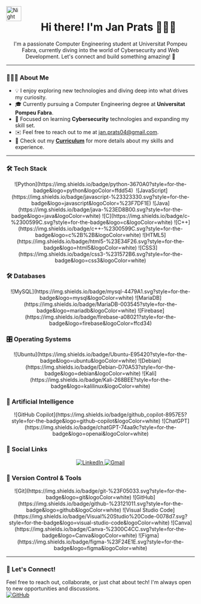 <img alt="Night Coding" src="./assets/Hand%20Wave.gif" width='40' align="left"/>
<h1 align="center">Hi there! I'm Jan Prats 👨🏻‍💻</h1>
<p align="center">
  I'm a passionate Computer Engineering student at Universitat Pompeu Fabra, currently diving into the world of Cybersecurity and Web Development.  
  Let's connect and build something amazing! 🚀
</p>

---

### 👨🏻‍💻 About Me
- 💡 I enjoy exploring new technologies and diving deep into what drives my curiosity.
- 🎓 Currently pursuing a Computer Engineering degree at **Universitat Pompeu Fabra**.
- 🌱 Focused on learning **Cybersecurity** technologies and expanding my skill set.
- ✉️ Feel free to reach out to me at [jan.prats04@gmail.com](mailto:jan.prats04@gmail.com).
- 📄 Check out my [**Curriculum**](#) for more details about my skills and experience.

---

### 🛠 Tech Stack
<p align="center">
  ![Python](https://img.shields.io/badge/python-3670A0?style=for-the-badge&logo=python&logoColor=ffdd54)&nbsp;
  ![JavaScript](https://img.shields.io/badge/javascript-%23323330.svg?style=for-the-badge&logo=javascript&logoColor=%23F7DF1E)
  ![Java](https://img.shields.io/badge/java-%23ED8B00.svg?style=for-the-badge&logo=java&logoColor=white)
  ![C](https://img.shields.io/badge/c-%2300599C.svg?style=for-the-badge&logo=c&logoColor=white)
  ![C++](https://img.shields.io/badge/c++-%2300599C.svg?style=for-the-badge&logo=c%2B%2B&logoColor=white)
  ![HTML5](https://img.shields.io/badge/html5-%23E34F26.svg?style=for-the-badge&logo=html5&logoColor=white)
  ![CSS3](https://img.shields.io/badge/css3-%231572B6.svg?style=for-the-badge&logo=css3&logoColor=white)
</p>

### 🛠 Databases
<p align="center">
  ![MySQL](https://img.shields.io/badge/mysql-4479A1.svg?style=for-the-badge&logo=mysql&logoColor=white)
  ![MariaDB](https://img.shields.io/badge/MariaDB-003545?style=for-the-badge&logo=mariadb&logoColor=white)
  ![Firebase](https://img.shields.io/badge/firebase-a08021?style=for-the-badge&logo=firebase&logoColor=ffcd34)
</p>

### 🎛️ Operating Systems
<p align="center">
  ![Ubuntu](https://img.shields.io/badge/Ubuntu-E95420?style=for-the-badge&logo=ubuntu&logoColor=white)
  ![Debian](https://img.shields.io/badge/Debian-D70A53?style=for-the-badge&logo=debian&logoColor=white)
  ![Kali](https://img.shields.io/badge/Kali-268BEE?style=for-the-badge&logo=kalilinux&logoColor=white)
</p>

### 🤖 Artificial Intelligence
<p align="center">
  ![GitHub Copilot](https://img.shields.io/badge/github_copilot-8957E5?style=for-the-badge&logo=github-copilot&logoColor=white)
  ![ChatGPT](https://img.shields.io/badge/chatGPT-74aa9c?style=for-the-badge&logo=openai&logoColor=white)
</p>

### 💬 Social Links
<p align="center">
  <a href="https://www.linkedin.com/in/janprats/" target="_blank">
    <img src="https://img.shields.io/badge/linkedin-%230077B5.svg?style=for-the-badge&logo=linkedin&logoColor=white" alt="LinkedIn">
  </a>
  <a href="mailto:jan.prats04@gmail.com">
    <img src="https://img.shields.io/badge/Gmail-D14836?style=for-the-badge&logo=gmail&logoColor=white" alt="Gmail">
  </a>
</p>

### 🧰 Version Control & Tools
<p align="center">
  ![Git](https://img.shields.io/badge/git-%23F05033.svg?style=for-the-badge&logo=git&logoColor=white)
  ![GitHub](https://img.shields.io/badge/github-%23121011.svg?style=for-the-badge&logo=github&logoColor=white)
  ![Visual Studio Code](https://img.shields.io/badge/Visual%20Studio%20Code-0078d7.svg?style=for-the-badge&logo=visual-studio-code&logoColor=white)
  ![Canva](https://img.shields.io/badge/Canva-%2300C4CC.svg?style=for-the-badge&logo=Canva&logoColor=white)
  ![Figma](https://img.shields.io/badge/figma-%23F24E1E.svg?style=for-the-badge&logo=figma&logoColor=white)
</p>

---

### 🚀 Let's Connect!
Feel free to reach out, collaborate, or just chat about tech! I'm always open to new opportunities and discussions.  
[![GitHub](https://img.shields.io/badge/Follow%20on%20GitHub-%23121011.svg?style=for-the-badge&logo=github&logoColor=white)](https://github.com/Januto30)
